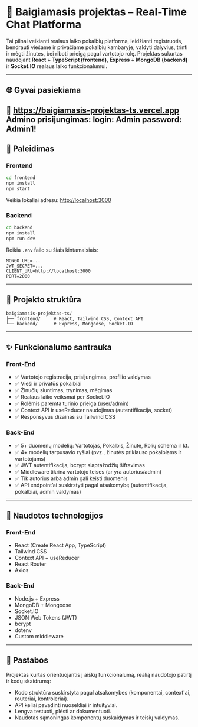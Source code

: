 # 🧠 Baigiamasis projektas – Real-Time Chat Platforma

Tai pilnai veikianti realaus laiko pokalbių platforma, leidžianti registruotis, bendrauti viešame ir privačiame pokalbių kambaryje, valdyti dalyvius, trinti ir mėgti žinutes, bei riboti prieigą pagal vartotojo rolę. Projektas sukurtas naudojant **React + TypeScript (frontend)**, **Express + MongoDB (backend)** ir **Socket.IO** realaus laiko funkcionalumui.

---

## 🌐 Gyvai pasiekiama

🔗 https://baigiamasis-projektas-ts.vercel.app
    Admino prisijungimas: login: Admin
                          password: Admin1!
---

## 🚀 Paleidimas

### Frontend

```bash
cd frontend
npm install
npm start
```

Veikia lokaliai adresu: [http://localhost:3000](http://localhost:3000)

### Backend

```bash
cd backend
npm install
npm run dev
```

Reikia `.env` failo su šiais kintamaisiais:

```
MONGO_URL=...
JWT_SECRET=...
CLIENT_URL=http://localhost:3000
PORT=2000
```

---

## 📁 Projekto struktūra

```
baigiamasis-projektas-ts/
├── frontend/     # React, Tailwind CSS, Context API
└── backend/      # Express, Mongoose, Socket.IO
```

---

## ✨ Funkcionalumo santrauka

### Front-End

- ✅ Vartotojo registracija, prisijungimas, profilio valdymas
- ✅ Vieši ir privatūs pokalbiai
- ✅ Žinučių siuntimas, trynimas, mėgimas
- ✅ Realaus laiko veiksmai per Socket.IO
- ✅ Rolėmis paremta turinio prieiga (user/admin)
- ✅ Context API ir useReducer naudojimas (autentifikacija, socket)
- ✅ Responsyvus dizainas su Tailwind CSS

### Back-End

- ✅ 5+ duomenų modelių: Vartotojas, Pokalbis, Žinutė, Rolių schema ir kt.
- ✅ 4+ modelių tarpusavio ryšiai (pvz., žinutės priklauso pokalbiams ir vartotojams)
- ✅ JWT autentifikacija, bcrypt slaptažodžių šifravimas
- ✅ Middleware tikrina vartotojo teises (ar yra autorius/admin)
- ✅ Tik autorius arba admin gali keisti duomenis
- ✅ API endpoint’ai suskirstyti pagal atsakomybę (autentifikacija, pokalbiai, admin valdymas)

---

## 🔧 Naudotos technologijos

### Front-End

- React (Create React App, TypeScript)
- Tailwind CSS
- Context API + useReducer
- React Router
- Axios

### Back-End

- Node.js + Express
- MongoDB + Mongoose
- Socket.IO
- JSON Web Tokens (JWT)
- bcrypt
- dotenv
- Custom middleware

---

## 📝 Pastabos

Projektas kurtas orientuojantis į aiškų funkcionalumą, realią naudotojo patirtį ir kodų skaidrumą:

- Kodo struktūra suskirstyta pagal atsakomybes (komponentai, context'ai, routeriai, kontroleriai).
- API keliai pavadinti nuosekliai ir intuityviai.
- Lengva testuoti, plėsti ar dokumentuoti.
- Naudotas sąmoningas komponentų suskaidymas ir teisių valdymas.
